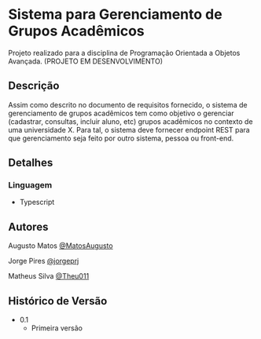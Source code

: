 # Sistema para Gerenciamento de Grupos Acadêmicos

Projeto realizado para a disciplina de Programação Orientada a Objetos Avançada. (PROJETO EM DESENVOLVIMENTO)

## Descrição

Assim como descrito no documento de requisitos fornecido, o sistema de gerenciamento de grupos acadêmicos tem como objetivo o gerenciar (cadastrar, consultas, incluir aluno, etc) grupos acadêmicos no contexto de uma universidade X. Para tal, o sistema deve fornecer endpoint REST para que gerenciamento seja feito por outro sistema, pessoa ou front-end. 

## Detalhes 

### Linguagem 

* Typescript

## Autores

Augusto Matos
[@MatosAugusto](https://github.com/MatosAugusto)

Jorge Pires
[@jorgeprj](https://github.com/jorgeprj)

Matheus Silva
[@Theu011](https://github.com/Theu011)

## Histórico de Versão

* 0.1
    * Primeira versão
